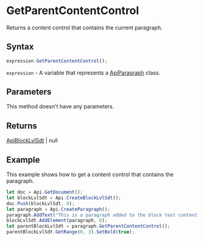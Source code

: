 # GetParentContentControl

Returns a content control that contains the current paragraph.

## Syntax

```javascript
expression.GetParentContentControl();
```

`expression` - A variable that represents a [ApiParagraph](../ApiParagraph.md) class.

## Parameters

This method doesn't have any parameters.

## Returns

[ApiBlockLvlSdt](../../ApiBlockLvlSdt/ApiBlockLvlSdt.md) \| null

## Example

This example shows how to get a content control that contains the paragraph.

```javascript
let doc = Api.GetDocument();
let blockLvlSdt = Api.CreateBlockLvlSdt();
doc.Push(blockLvlSdt, 0);
let paragraph = Api.CreateParagraph();
paragraph.AddText("This is a paragraph added to the block text content control.");
blockLvlSdt.AddElement(paragraph, 0);
let parentBlockLvlSdt = paragraph.GetParentContentControl();
parentBlockLvlSdt.GetRange(0, 3).SetBold(true);
```
